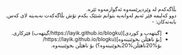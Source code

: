 <div dir="rtl">
بڵاگەکەم لە وێردپرێسەوە ئەگوازمەوە ئێرە.
<br/>
دوو کەلیمە فێر ئەبم لەوانەیە بتوانم شتێک بکەم تۆش بڵاگەکەت نەبەیتە لای کەس.
<br/>
بابەتەکان:
- 
<br/>
<ul dir="rtl">
<li>
[گیتهەب و کوردی](https://layik.github.io/blogku/گیتهەب) فێرکاری.
</li><li>
[بۆ ناهێڵن بخوێنینەوە](https://layik.github.io/blogku/بۆ%20ناهێڵن%20بخوێنینەوە؟) بۆ ناهێڵن بخوێنینەوە.
</li>
</ul>

</div>
